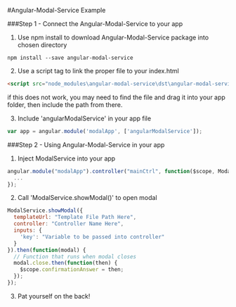 #Angular-Modal-Service Example

###Step 1 - Connect the Angular-Modal-Service to your app

1. Use npm install to download Angular-Modal-Service package into chosen directory
```
npm install --save angular-modal-service
```

2. Use a script tag to link the proper file to your index.html
```html
<script src="node_modules\angular-modal-service\dst\angular-modal-service.min.js"></script>
```
if this does not work, you may need to find the file and drag it into your app folder, then include the path from there.

3. Include 'angularModalService' in your app file
```javascript
var app = angular.module('modalApp', ['angularModalService']);
```

###Step 2 - Using Angular-Modal-Service in your app

1. Inject ModalService into your app
```javascript
angular.module("modalApp").controller("mainCtrl", function($scope, ModalService) {
  ...
});
```

2. Call 'ModalService.showModal()' to open modal
```javascript
ModalService.showModal({
  templateUrl: "Template File Path Here",
  controller: "Controller Name Here",
  inputs: {
    'key': "Variable to be passed into controller"
  }
}).then(function(modal) {
  // Function that runs when modal closes
  modal.close.then(function(then) {
    $scope.confirmationAnswer = then;
  });
});
```

3. Pat yourself on the back!

